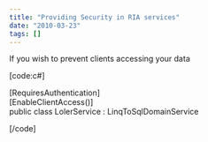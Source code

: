 ```yaml
---
title: "Providing Security in RIA services"
date: "2010-03-23"
tags: []
---
```


If you wish to prevent clients accessing your data

[code:c#]

[RequiresAuthentication]  
[EnableClientAccess()]  
public class LolerService : LinqToSqlDomainService

[/code]
